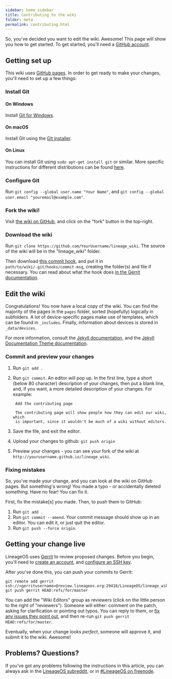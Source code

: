 ```yaml
---
sidebar: home_sidebar
title: Contributing to the wiki
folder: meta
permalink: contributing.html
---
```

So, you've decided you want to edit the wiki. Awesome! This page will show you how to get started. To get started, you'll need a [GitHub account](https://github.com).

## Getting set up

This wiki uses [GitHub pages](https://pages.github.com). In order to get ready to make your changes, you'll need to set up a few things:

### Install Git

#### On Windows

Install [Git for Windows](https://git-for-windows.github.io/).

#### On macOS

Install Git using the [Git installer](https://git-scm.com/download/mac).

#### On Linux

You can install Git using `sudo apt-get install git` or similar. More specific instructions for different distributions can be found [here](https://git-scm.com/download/linux).

### Configure Git

Run `git config --global user.name "Your Name"`, and `git config --global user.email "youremail@example.com"`.

### Fork the wiki!

Visit [the wiki on GitHub](https://github.com/LineageOS/lineage_wiki), and click on the "fork" button in the top-right.

### Download the wiki

Run `git clone https://github.com/YourUsername/lineage_wiki`. The source of the wiki will be in the "lineage_wiki" folder.

Then download [this commit hook](http://review.lineageos.org/tools/hooks/commit-msg), and put it in `path/to/wiki/.git/hooks/commit-msg`, creating the folder(s)
and file if necessary. You can read about what the hook does [in the Gerrit documentation](https://review.lineageos.org/Documentation/user-changeid.html).

## Edit the wiki

Congratulations! You now have a local copy of the wiki. You can find the majority of the pages in the `pages` folder, sorted (hopefully) logically in subfolders.
A lot of device-specific pages make use of templates, which can be found in `_includes`. Finally, information about devices is stored in `_data/devices`.

For more information, consult the [Jekyll documentation](http://jekyllrb.com/docs/home/), and the [Jekyll Documentation Theme documentation](http://idratherbewriting.com/documentation-theme-jekyll/index.html).

### Commit and preview your changes

1. Run `git add .`
2. Run `git commit`. An editor will pop up. In the first line, type a short (below 80 character) description of your changes,
then put a blank line, and, if you want, a more detailed description of your changes. For example:

        Add the contributing page

        The contributing page will show people how they can edit our wiki, which
        is important, since it wouldn't be much of a wiki without editors.

3. Save the file, and exit the editor.
4. Upload your changes to github: `git push origin`
5. Preview your changes - you can see your fork of the wiki at `http://yourusername.github.io/lineage_wiki`.

### Fixing mistakes

So, you've made your change, and you can look at the wiki on GitHub pages. But something's wrong!
You made a typo - or accidentally deleted something. Have no fear! You can fix it.

First, fix the mistake[s] you made. Then, to push them to GitHub:

1. Run `git add .`
2. Run `git commit --amend`. Your commit message should show up in an editor. You can edit it, or just quit the editor.
3. Run `git push --force origin`.

## Getting your change live

LineageOS uses [Gerrit](http://review.lineageos.org/) to review proposed changes. Before you begin,
you'll need to [create an account](https://review.lineageos.org/login/%23%2Fregister%2Fq%2Fstatus%3Aopen),
and [configure an SSH key](https://review.lineageos.org/Documentation/user-upload.html#ssh).

After you've done this, you can push your commits to Gerrit:

    git remote add gerrit ssh://<gerritusername>@review.lineageos.org:29418/LineageOS/lineage_wiki
    git push gerrit HEAD:refs/for/master

You can add the "Wiki Editors" group as reviewers (click on the little person to the right of "reviewers"). Someone will
either: comment on the patch, asking for clarification or pointing out typos. You can reply to them,
or [fix any issues they point out](#fixing-mistakes), and then re-run `git push gerrit HEAD:refs/for/master`.

Eventually, when your change looks _perfect_, someone will approve it, and submit it to the wiki. Awesome!

## Problems? Questions?

If you've got any problems following the instructions in this article, you can always ask in the [LineageOS subreddit](https://reddit.com/r/LineageOS), or
in [#LineageOS on freenode](https://webchat.freenode.net/?channels=LineageOS).

